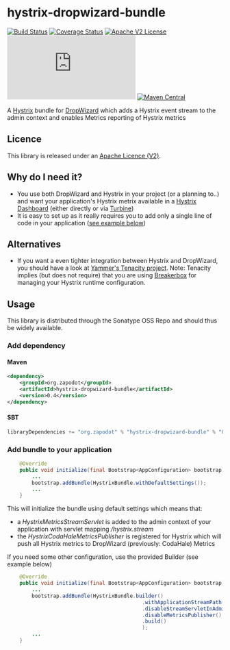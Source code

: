 # hystrix-dropwizard-bundle
[![Build Status](https://travis-ci.org/zapodot/hystrix-dropwizard-bundle.svg?branch=master)](https://travis-ci.org/zapodot/hystrix-dropwizard-bundle)
[![Coverage Status](https://coveralls.io/repos/zapodot/hystrix-dropwizard-bundle/badge.svg)](https://coveralls.io/r/zapodot/hystrix-dropwizard-bundle)
[![Apache V2 License](http://img.shields.io/badge/license-Apache%20V2-blue.svg)](//github.com/zapodot/embedded-db-junit/blob/master/LICENSE)
[![Analytics](https://ga-beacon.appspot.com/UA-40926073-4/hystrix-dropwzard-bundle/README.md)](https://github.com/igrigorik/ga-beacon)
[![Maven Central](https://maven-badges.herokuapp.com/maven-central/org.zapodot/hystrix-dropwizard-bundle/badge.svg)](https://maven-badges.herokuapp.com/maven-central/org.zapodot/hystrix-dropwizard-bundle)

A [Hystrix](//github.com/Netflix/Hystrix) bundle for [DropWizard](//github.com/dropwizard/dropwizard) which adds a Hystrix event stream to the admin context and enables Metrics reporting of Hystrix metrics

## Licence
This library is released under an [Apache Licence (V2)](http://www.apache.org/licenses/LICENSE-2.0).

## Why do I need it?
* You use both DropWizard and Hystrix in your project (or a planning to..) and want your application's Hystrix metrix available in a [Hystrix Dashboard](//github.com/Netflix/Hystrix/tree/master/hystrix-dashboard) (either directly or via [Turbine](//github.com/Netflix/Turbine))
* It is easy to set up as it really requires you to add only a single line of code in your application ([see example below](#add-bundle-to-your-application))

## Alternatives
* If you want a even tighter integration between Hystrix and DropWizard, you should have a look at [Yammer's Tenacity project](//github.com/yammer/tenacity). Note: Tenacity implies (but does not require) that you are using [Breakerbox](//github.com/yammer/breakerbox) for managing your Hystrix runtime configuration.

## Usage
This library is distributed through the Sonatype OSS Repo and should thus be widely available.
### Add dependency
#### Maven
```xml
<dependency>
    <groupId>org.zapodot</groupId>
    <artifactId>hystrix-dropwizard-bundle</artifactId>
    <version>0.4</version>
</dependency>
```

#### SBT
```scala
libraryDependencies += "org.zapodot" % "hystrix-dropwizard-bundle" % "0.4"
```

### Add bundle to your application

```java
    @Override
    public void initialize(final Bootstrap<AppConfiguration> bootstrap) {
        ...
        bootstrap.addBundle(HystrixBundle.withDefaultSettings());
        ...
    }
```
This will initialize the bundle using default settings which means that:
 * a *HystrixMetricsStreamServlet* is added to the admin context of your application with servlet mapping */hystrix.stream*
 * the *HystrixCodaHaleMetricsPublisher* is registered for Hystrix which will push all Hystrix metrics to DropWizard (previously: CodaHale) Metrics

If you need some other configuration, use the provided Builder (see example below)
```java
    @Override
    public void initialize(final Bootstrap<AppConfiguration> bootstrap) {
        ...
        bootstrap.addBundle(HystrixBundle.builder()
                                            .withApplicationStreamPath("/my-path")
                                            .disableStreamServletInAdminContext()
                                            .disableMetricsPublisher()
                                            .build()
                                            );
        ...
    }
```
